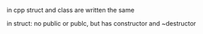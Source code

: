 in cpp struct and class are written the same


in struct:
no public or publc, but has constructor and ~destructor




